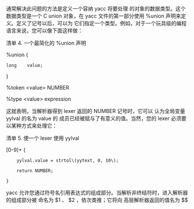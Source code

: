 通常解决此问题的方法是定义一个容纳 yacc 将要处理 的对象的数据类型。这个数据类型是一个 C union 对象，在 yacc 文件的第一部分使用 %union 声明来定义。定义了记号以后，可以为 它们指定一个类型。例如，对于一个玩具级的编程语言来说，您可以像下面这样做：



清单 4. 一个最简化的 %union 声明

%union {

    long    value;

}

%token &lt;value&gt;    NUMBER

%type &lt;value&gt; expression

这就表明，当解析器得到 lexer 返回的 NUMBER 记号时，它可以 认为全局变量 yylval 的名为 value 的 成员已经被赋与了有意义的值。当然，您的 lexer 必须要以某种方式来处理它：



清单 5. 使一个 lexer 使用 yylval

\[0-9\]+  {

        yylval.value = strtol\(yytext, 0, 10\);

        return NUMBER;

    }

yacc 允许您通过符号名引用表达式的组成部分。当解析非终结符时，进入解析器的组成部分被 命名为 $1 、 $2 ，依次类推；它将向 高层解析器返回的值名为 $$ 

